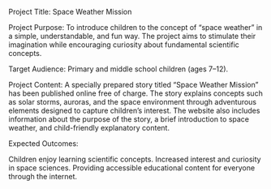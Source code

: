 Project Title:
Space Weather Mission

Project Purpose:
To introduce children to the concept of “space weather” in a simple, understandable, and fun way. The project aims to stimulate their imagination while encouraging curiosity about fundamental scientific concepts.

Target Audience:
Primary and middle school children (ages 7–12).

Project Content:
A specially prepared story titled “Space Weather Mission” has been published online free of charge.
The story explains concepts such as solar storms, auroras, and the space environment through adventurous elements designed to capture children’s interest.
The website also includes information about the purpose of the story, a brief introduction to space weather, and child-friendly explanatory content.

Expected Outcomes:

Children enjoy learning scientific concepts.
Increased interest and curiosity in space sciences.
Providing accessible educational content for everyone through the internet.

